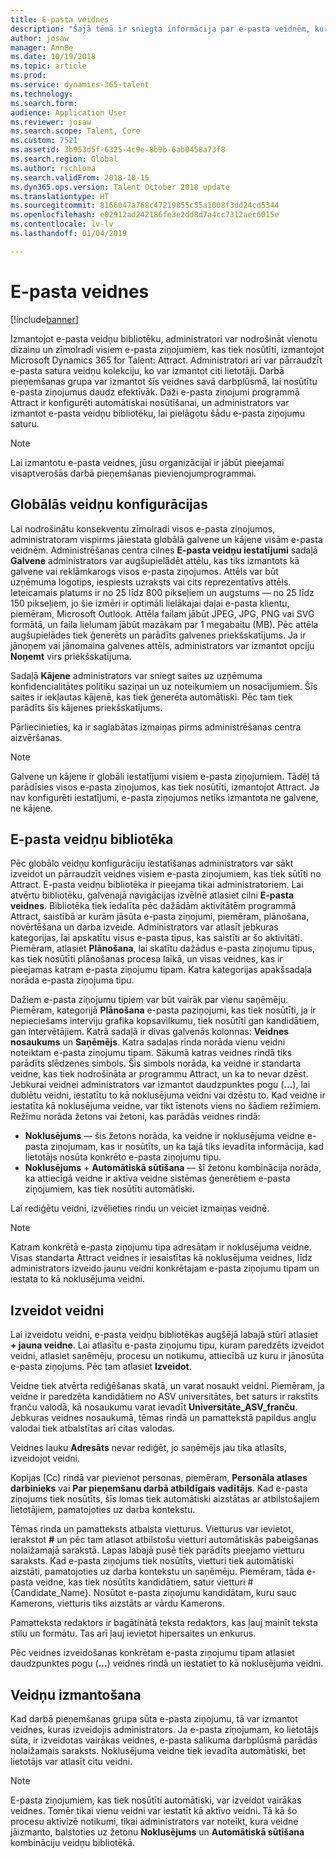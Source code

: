 ```yaml
---
title: E-pasta veidnes
description: "Šajā tēmā ir sniegta informācija par e-pasta veidnēm, kuras varat izveidot un izmantot programmā Microsoft Dynamics 365 for Talent - Attract."
author: josaw
manager: AnnBe
ms.date: 10/19/2018
ms.topic: article
ms.prod: 
ms.service: dynamics-365-talent
ms.technology: 
ms.search.form: 
audience: Application User
ms.reviewer: josaw
ms.search.scope: Talent, Core
ms.custom: 7521
ms.assetid: 3b953d5f-6325-4c9e-8b9b-6ab0458a73f8
ms.search.region: Global
ms.author: rschloma
ms.search.validFrom: 2018-10-15
ms.dyn365.ops.version: Talent October 2018 update
ms.translationtype: HT
ms.sourcegitcommit: 8166047a768c47219855c55a1008f3dd24cd5344
ms.openlocfilehash: e02912ad242186fe3e2dd8d7a4cc7312aec6015e
ms.contentlocale: lv-lv
ms.lasthandoff: 01/04/2019

---
```


# <a name="email-templates"></a>E-pasta veidnes
[!include[banner](../includes/banner.md)]

Izmantojot e-pasta veidņu bibliotēku, administratori var nodrošināt vienotu dizainu un zīmolradi visiem e-pasta ziņojumiem, kas tiek nosūtīti, izmantojot Microsoft Dynamics 365 for Talent: Attract. Administratori arī var pārraudzīt e-pasta satura veidņu kolekciju, ko var izmantot citi lietotāji. Darbā pieņemšanas grupa var izmantot šīs veidnes savā darbplūsmā, lai nosūtītu e-pasta ziņojumus daudz efektīvāk. Daži e-pasta ziņojumi programmā Attract ir konfigurēti automātiskai nosūtīšanai, un administrators var izmantot e-pasta veidņu bibliotēku, lai pielāgotu šādu e-pasta ziņojumu saturu.

> [!NOTE]
> Lai izmantotu e-pasta veidnes, jūsu organizācijai ir jābūt pieejamai visaptverošās darbā pieņemšanas pievienojumprogrammai.

## <a name="global-template-configurations"></a>Globālās veidņu konfigurācijas

Lai nodrošinātu konsekventu zīmolradi visos e-pasta ziņojumos, administratoram vispirms jāiestata globālā galvene un kājene visām e-pasta veidnēm. Administrēšanas centra cilnes **E-pasta veidņu iestatījumi** sadaļā **Galvene** administrators var augšupielādēt attēlu, kas tiks izmantots kā galvene vai reklāmkarogs visos e-pasta ziņojumos. Attēls var būt uzņēmuma logotips, iespiests uzraksts vai cits reprezentatīvs attēls. Ieteicamais platums ir no 25 līdz 800 pikseļiem un augstums — no 25 līdz 150 pikseļiem, jo šie izmēri ir optimāli lielākajai daļai e-pasta klientu, piemēram, Microsoft Outlook. Attēla failam jābūt JPEG, JPG, PNG vai SVG formātā, un faila lielumam jābūt mazākam par 1 megabaitu (MB). Pēc attēla augšupielādes tiek ģenerēts un parādīts galvenes priekšskatījums. Ja ir jānoņem vai jānomaina galvenes attēls, administrators var izmantot opciju **Noņemt** virs priekšskatījuma.

Sadaļā **Kājene** administrators var sniegt saites uz uzņēmuma konfidencialitātes politiku saziņai un uz noteikumiem un nosacījumiem. Šīs saites ir iekļautas kājenē, kas tiek ģenerēta automātiski. Pēc tam tiek parādīts šīs kājenes priekšskatījums.

Pārliecinieties, ka ir saglabātas izmaiņas pirms administrēšanas centra aizvēršanas.

> [!NOTE] 
> Galvene un kājene ir globāli iestatījumi visiem e-pasta ziņojumiem. Tādēļ tā parādīsies visos e-pasta ziņojumos, kas tiek nosūtīti, izmantojot Attract. Ja nav konfigurēti iestatījumi, e-pasta ziņojumos netiks izmantota ne galvene, ne kājene.

## <a name="email-template-library"></a>E-pasta veidņu bibliotēka 

Pēc globālo veidņu konfigurāciju iestatīšanas administrators var sākt izveidot un pārraudzīt veidnes visiem e-pasta ziņojumiem, kas tiek sūtīti no Attract. E-pasta veidņu bibliotēka ir pieejama tikai administratoriem. Lai atvērtu bibliotēku, galvenajā navigācijas izvēlnē atlasiet cilni **E-pasta veidnes**. Bibliotēka tiek iedalīta pēc dažādām aktivitātēm programmā Attract, saistībā ar kurām jāsūta e-pasta ziņojumi, piemēram, plānošana, novērtēšana un darba izveide. Administrators var atlasīt jebkuras kategorijas, lai apskatītu visus e-pasta tipus, kas saistīti ar šo aktivitāti. Piemēram, atlasiet **Plānošana**, lai skatītu dažādus e-pasta ziņojumu tipus, kas tiek nosūtīti plānošanas procesa laikā, un visas veidnes, kas ir pieejamas katram e-pasta ziņojumu tipam. Katra kategorijas apakšsadaļa norāda e-pasta ziņojuma tipu.

Dažiem e-pasta ziņojumu tipiem var būt vairāk par vienu saņēmēju. Piemēram, kategorijā **Plānošana** e-pasta paziņojumi, kas tiek nosūtīti, ja ir nepieciešams interviju grafika kopsavilkumu, tiek nosūtīti gan kandidātiem, gan intervētājiem. Katrā sadaļā ir divas galvenās kolonnas: **Veidnes nosaukums** un **Saņēmējs**. Katra sadaļas rinda norāda vienu veidni noteiktam e-pasta ziņojumu tipam. Sākumā katras veidnes rindā tiks parādīts slēdzenes simbols. Šis simbols norāda, ka veidne ir standarta veidne, kas tiek nodrošināta ar programmu Attract, un ka to nevar dzēst. Jebkurai veidnei administrators var izmantot daudzpunktes pogu (**...**), lai dublētu veidni, iestatītu to kā noklusējuma veidni vai dzēstu to. Kad veidne ir iestatīta kā noklusējuma veidne, var tikt īstenots viens no šādiem režīmiem. Režīmu norāda žetons vai žetoni, kas parādās veidnes rindā:

- **Noklusējums** — šis žetons norāda, ka veidne ir noklusējuma veidne e-pasta ziņojumam, kas ir nosūtīts, un ka tajā tiks ievadīta informācija, kad lietotājs nosūta konkrēto e-pasta ziņojumu tipu.
- **Noklusējums** + **Automātiskā sūtīšana** — šī žetonu kombinācija norāda, ka attiecīgā veidne ir aktīva veidne sistēmas ģenerētiem e-pasta ziņojumiem, kas tiek nosūtīti automātiski.

Lai rediģētu veidni, izvēlieties rindu un veiciet izmaiņas veidnē.

> [!NOTE]
> Katram konkrētā e-pasta ziņojumu tipa adresātam ir noklusējuma veidne. Visas standarta Attract veidnes ir iesaistītas kā noklusējuma veidnes, līdz administrators izveido jaunu veidni konkrētajam e-pasta ziņojumu tipam un iestata to kā noklusējuma veidni.

## <a name="create-a-template"></a>Izveidot veidni

Lai izveidotu veidni, e-pasta veidņu bibliotēkas augšējā labajā stūrī atlasiet **+ jauna veidne**. Lai atlasītu e-pasta ziņojumu tipu, kuram paredzēts izveidot veidni, atlasiet saņēmēju, procesu un notikumu, attiecībā uz kuru ir jānosūta e-pasta ziņojums. Pēc tam atlasiet **Izveidot**.

Veidne tiek atvērta rediģēšanas skatā, un varat nosaukt veidni. Piemēram, ja veidne ir paredzēta kandidātiem no ASV universitātes, bet saturs ir rakstīts franču valodā, kā nosaukumu varat ievadīt **Universitāte\_ASV\_franču**. Jebkuras veidnes nosaukumā, tēmas rindā un pamattekstā papildus angļu valodai tiek atbalstītas arī citas valodas.

Veidnes lauku **Adresāts** nevar rediģēt, jo saņēmējs jau tika atlasīts, izveidojot veidni.

Kopijas (Cc) rindā var pievienot personas, piemēram, **Personāla atlases darbinieks** vai **Par pieņemšanu darbā atbildīgais vadītājs**. Kad e-pasta ziņojums tiek nosūtīts, šīs lomas tiek automātiski aizstātas ar atbilstošajiem lietotājiem, pamatojoties uz darba kontekstu.

Tēmas rinda un pamatteksts atbalsta vietturus. Vietturus var ievietot, ierakstot **\#** un pēc tam atlasot atbilstošu vietturi automātiskās pabeigšanas nolaižamajā sarakstā. Lapas labajā pusē tiek parādīts pieejamo vietturu saraksts. Kad e-pasta ziņojums tiek nosūtīts, vietturi tiek automātiski aizstāti, pamatojoties uz darba kontekstu un saņēmēju. Piemēram, tāda e-pasta veidne, kas tiek nosūtīts kandidātiem, satur vietturi \#{Candidate\_Name}. Nosūtot e-pasta ziņojumu kandidātam, kuru sauc Kamerons, vietturis tiks aizstāts ar vārdu Kamerons.

Pamatteksta redaktors ir bagātinātā teksta redaktors, kas ļauj mainīt teksta stilu un formātu. Tas arī ļauj ievietot hipersaites un enkurus.

Pēc veidnes izveidošanas konkrētam e-pasta ziņojumu tipam atlasiet daudzpunktes pogu (**...**) veidnes rindā un iestatiet to kā noklusējuma veidni.

## <a name="consume-templates"></a>Veidņu izmantošana

Kad darbā pieņemšanas grupa sūta e-pasta ziņojumu, tā var izmantot veidnes, kuras izveidojis administrators. Ja e-pasta ziņojumam, ko lietotājs sūta, ir izveidotas vairākas veidnes, e-pasta salikuma darbplūsmā parādās nolaižamais saraksts. Noklusējuma veidne tiek ievadīta automātiski, bet lietotājs var atlasīt citu veidni.

> [!NOTE] 
> E-pasta ziņojumiem, kas tiek nosūtīti automātiski, var izveidot vairākas veidnes. Tomēr tikai vienu veidni var iestatīt kā aktīvo veidni. Tā kā šo procesu aktivizē notikumi, tikai administrators var noteikt, kura veidne jāizmanto, balstoties uz žetonu **Noklusējums** un **Automātiskā sūtīšana** kombināciju veidņu bibliotēkā.

